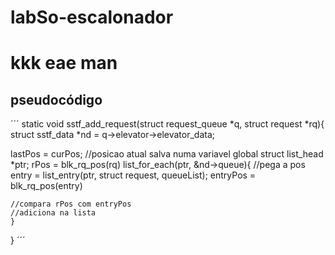 # labSo-escalonador

# kkk eae man

## pseudocódigo
´´´
static void sstf_add_request(struct request_queue *q, struct request *rq){
	struct sstf_data *nd = q->elevator->elevator_data;
  
  lastPos = curPos; //posicao atual salva numa variavel global
	struct list_head *ptr;
  rPos = blk_rq_pos(rq)
  list_for_each(ptr, &nd->queue){
    //pega a pos
    entry = list_entry(ptr, struct request, queueList); 
    entryPos = blk_rq_pos(entry)
    
    //compara rPos com entryPos 
    //adiciona na lista
	}
}
´´´
